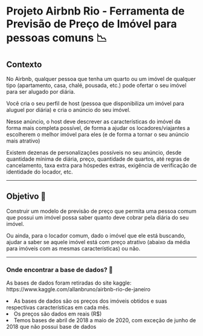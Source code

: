 <h1> Projeto Airbnb Rio - Ferramenta de Previsão de Preço de Imóvel para pessoas comuns &#x1F4C9</h1>
<body>
  <h2> Contexto </h2>
    <p>
      No Airbnb, qualquer pessoa que tenha um quarto ou um imóvel de qualquer tipo (apartamento, 
      casa, chalé, pousada, etc.) pode ofertar o seu imóvel para ser alugado por diária.
    </p>
    <p>
      Você cria o seu perfil de host (pessoa que disponibiliza um imóvel para aluguel por diária) e cria o anúncio do seu imóvel.
    </p>
    <p>
      Nesse anúncio, o host deve descrever as características do imóvel da forma mais completa possível, de forma a ajudar os locadores/viajantes a 
      escolherem o melhor imóvel para eles (e de forma a tornar o seu anúncio mais atrativo)
    </p>
    <p>
      Existem dezenas de personalizações possíveis no seu anúncio, desde quantidade mínima de diária, preço, quantidade de quartos, até regras de cancelamento, 
      taxa extra para hóspedes extras, exigência de verificação de identidade do locador, etc.
    </p>
    <hr>
  <h2> Objetivo &#x1F31F</h2>
    <p>
       Construir um modelo de previsão de preço que permita uma pessoa comum que possui um imóvel possa saber quanto deve cobrar pela diária do seu imóvel.
    </p>
    <p>
       Ou ainda, para o locador comum, dado o imóvel que ele está buscando, ajudar a saber se aquele 
       imóvel está com preço atrativo (abaixo da média para imóveis com as mesmas características) ou não.
    </p>
    <hr>
    <h3> Onde encontrar a base de dados? &#x1F50E </h3>
      <p>
        As bases de dados foram retiradas do site kaggle: https://www.kaggle.com/allanbruno/airbnb-rio-de-janeiro
      </p>
      <li> As bases de dados são os preços dos imóveis obtidos e suas respectivas características em cada mês. </li>
      <li> Os preços são dados em reais (R$) </li>
      <li> Temos bases de abril de 2018 a maio de 2020, com exceção de junho de 2018 que não possui base de dados </li>
</body>
